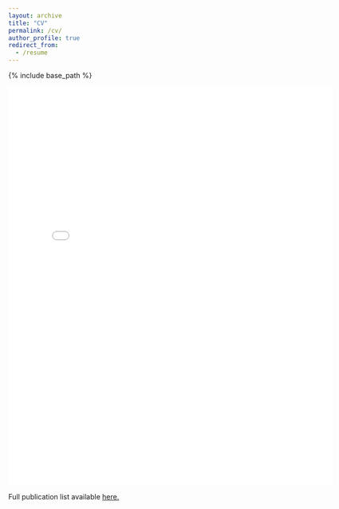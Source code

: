 ```yaml
---
layout: archive
title: "CV"
permalink: /cv/
author_profile: true
redirect_from:
  - /resume
---
```


{% include base_path %}

<embed src="{{ site.baseurl }}/files/CV_LoP_CNavarrete_July24.pdf" width="650" height="800" type='application/pdf'>

Full publication list available <a href="{{ site.baseurl }}/files/List_of_publications_July24.pdf">here.</a>
